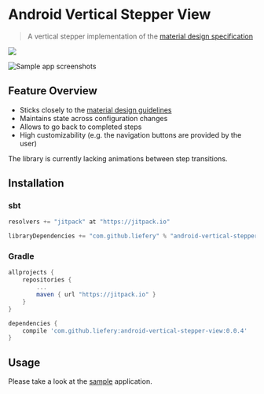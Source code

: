 # Android Vertical Stepper View

> A vertical stepper implementation of the [material design specification][1]

[![](https://jitpack.io/v/liefery/android-vertical-stepper-view.svg)](https://jitpack.io/#liefery/android-vertical-stepper-view)

![Sample app screenshots](https://liefery.github.io/android-vertical-stepper-view/screenshots.png)

## Feature Overview

- Sticks closely to the [material design guidelines][1]
- Maintains state across configuration changes
- Allows to go back to completed steps
- High customizability (e.g. the navigation buttons are provided by the user)

The library is currently lacking animations between step transitions.

## Installation

### sbt

```scala
resolvers += "jitpack" at "https://jitpack.io"

libraryDependencies += "com.github.liefery" % "android-vertical-stepper-view" % "0.0.4"
```

### Gradle

```groovy
allprojects {
    repositories {
        ...
        maven { url "https://jitpack.io" }
    }
}

dependencies {
    compile 'com.github.liefery:android-vertical-stepper-view:0.0.4'
}
```

## Usage

Please take a look at the [sample][2] application.

[1]: https://material.io/guidelines/components/steppers.html
[2]: /sample/src/main/java/com/liefery/android/vertical_stepper_view/sample
